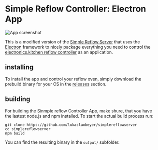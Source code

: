 # Simple Reflow Controller: Electron App

![App screenshot](http://electronics.kitchen/res/reflow/webapp2.png)

This is a modified version of the [Simple Reflow Server](https://github.com/lukaslaobeyer/simplereflowserver) that uses the [Electron](http://electron.atom.io/) framework to nicely package everything you need to control the [electronics.kitchen reflow controller](http://electronics.kitchen/reflow) as an application.

## installing
To install the app and control your reflow oven, simply download the prebuild binary for your OS in the [releases](/releases/latest) section.

## building
For building the Sinmple reflow Controller App, make shure, that you have the lastest node.js and npm installed.
To start the actual build process run:
```
git clone https://github.com/lukaslaobeyer/simplereflowserver
cd simplereflowserver
npm build
```
You can find the resulting binary in the `output/` subfolder.